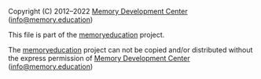 Copyright (C) 2012–2022 [Memory Development Center](https://memory.education) (info@memory.education)

This file is part of the [memoryeducation](https://github.com/memoryeducation/memoryeducation) project.

The [memoryeducation](https://github.com/memoryeducation/memoryeducation) project can not be copied and/or distributed without the express
permission of [Memory Development Center](https://memory.education) (info@memory.education)
